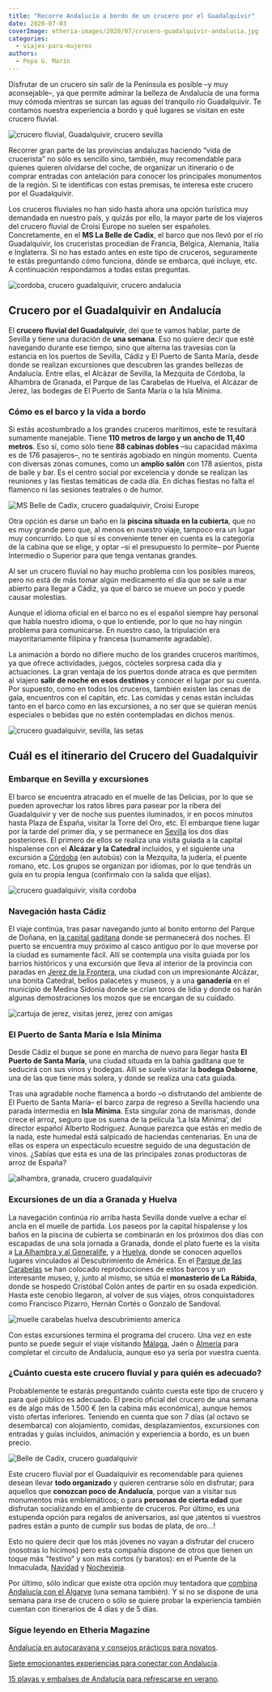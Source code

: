 ```yaml
---
title: "Recorre Andalucía a bordo de un crucero por el Guadalquivir"
date: 2020-07-03
coverImage: etheria-images/2020/07/crucero-guadalquivir-andalucia.jpg
categories: 
  - viajes-para-mujeres
authors: 
  - Pepa G. Marín
---
```


Disfrutar de un crucero sin salir de la Península es posible –y muy aconsejable–, ya que permite admirar la belleza de Andalucía de una forma muy cómoda mientras se surcan las aguas del tranquilo río Guadalquivir. Te contamos nuestra experiencia a bordo y qué lugares se visitan en este crucero fluvial.

![crucero fluvial, Guadalquivir, crucero sevilla](etheria-images/2020/07/crucero-guadalquivir-andalucia-900x619.jpg "MS Belle de Cadix en Sevilla. © Croisi Europe")

Recorrer gran parte de las provincias andaluzas haciendo “vida de crucerista” no sólo es 
sencillo sino, también, muy recomendable para quienes quieren olvidarse del coche, de 
organizar un itinerario o de comprar entradas con antelación para conocer los 
principales monumentos de la región. Si te identificas con estas premisas, te interesa 
este crucero por el Guadalquivir. 

Los cruceros fluviales no han sido hasta ahora una opción turística muy demandada en 
nuestro país, y quizás por ello, la mayor parte de los viajeros del crucero fluvial de 
Croisi Europe no suelen ser españoles. Concretamente, en el **MS La Belle de Cadix**, el 
barco que nos llevó por el río Guadalquivir, los cruceristas procedían de Francia, 
Bélgica, Alemania, Italia e Inglaterra. Si no has estado antes en este tipo de cruceros, 
seguramente te estás preguntando cómo funciona, dónde se embarca, qué incluye, etc. A 
continuación respondamos a todas estas preguntas. 

![cordoba, crucero guadalquivir, crucero andalucia](etheria-images/2020/07/crucero-guadalquivir-cordoba-puente-900x600.jpg "Puente romano de Córdoba. © Saad Chaudhry")

## Crucero por el Guadalquivir en Andalucía

El **crucero fluvial del Guadalquivir**, del que te vamos hablar, parte de Sevilla y 
tiene una duración de **una semana**. Eso no quiere decir que esté navegando durante ese 
tiempo, sino que alterna las travesías con la estancia en los puertos de Sevilla, Cádiz 
y El Puerto de Santa María, desde donde se realizan excursiones que descubren las 
grandes bellezas de Andalucía. Entre ellas, el Alcázar de Sevilla, la Mezquita de 
Córdoba, la Alhambra de Granada, el Parque de las Carabelas de Huelva, el Alcázar de 
Jerez, las bodegas de El Puerto de Santa María o la Isla Mínima. 

### Cómo es el barco y la vida a bordo

Si estás acostumbrado a los grandes cruceros marítimos, este te resultará sumamente 
manejable. Tiene **110 metros de largo y un ancho de 11,40 metros**. Eso sí, como sólo 
tiene **88 cabinas dobles** –su capacidad máxima es de 176 pasajeros–, no te sentirás 
agobiado en ningún momento. Cuenta con diversas zonas comunes, como un **amplio salón** 
con 178 asientos, pista de baile y bar. Es el centro social por excelencia y donde se 
realizan las reuniones y las fiestas temáticas de cada día. En dichas fiestas no falta 
el flamenco ni las sesiones teatrales o de humor. 

![MS Belle de Cadix, crucero guadalquivir, Croisi Europe](etheria-images/2020/07/camarote-croisi-europe-900x630.jpg "Camarote del MS Belle de Cadix. © Croisi Europe")

Otra opción es darse un baño en la **piscina situada en la cubierta**, que no es muy 
grande pero que, al menos en nuestro viaje, tampoco era un lugar muy concurrido. Lo que 
sí es conveniente tener en cuenta es la categoría de la cabina que se elige, y optar –si 
el presupuesto lo permite– por Puente Intermedio o Superior para que tenga ventanas 
grandes. 

Al ser un crucero fluvial no hay mucho problema con los posibles mareos, pero no está de 
más tomar algún medicamento el día que se sale a mar abierto para llegar a Cádiz, ya que 
el barco se mueve un poco y puede causar molestias. 

Aunque el idioma oficial en el barco no es el español siempre hay personal que habla 
nuestro idioma, o que lo entiende, por lo que no hay ningún problema para comunicarse. 
En nuestro caso, la tripulación era mayoritariamente filipina y francesa (sumamente 
agradable). 

La animación a bordo no difiere mucho de los grandes cruceros marítimos, ya que ofrece 
actividades, juegos, cócteles sorpresa cada día y actuaciones. La gran ventaja de los 
puertos donde atraca es que permiten al viajero **salir de noche en esos destinos** y 
conocer el lugar por su cuenta. Por supuesto, como en todos los cruceros, también 
existen las cenas de gala, encuentros con el capitán, etc. Las comidas y cenas están 
incluidas tanto en el barco como en las excursiones, a no ser que se quieran menús 
especiales o bebidas que no estén contempladas en dichos menús. 

![crucero guadalquivir, sevilla, las setas](etheria-images/2020/07/crucero-guadalquivir-sevilla-900x675.jpg "La plataforma de Las Setas es uno de los mejores miradores de Sevilla. © Mateusz Plinta")

## Cuál es el itinerario del Crucero del Guadalquivir

### Embarque en Sevilla y excursiones

El barco se encuentra atracado en el muelle de las Delicias, por lo que se pueden 
aprovechar los ratos libres para pasear por la ribera del Guadalquivir y ver de noche 
sus puentes iluminados, ir en pocos minutos hasta Plaza de España, visitar la Torre del 
Oro, etc. El embarque tiene lugar por la tarde del primer día, y se permanece en [Sevilla](https://etheriamagazine.com/2019/02/04/viajar-con-amigas-sevilla/) 
los dos días posteriores. El primero de ellos se realiza una visita guiada a la capital 
hispalense con el **Alcázar y la Catedral** incluidos, y el siguiente una excursión a [Córdoba](https://etheriamagazine.com/2019/03/25/viaje-amigas-que-comer-dormir-cordoba/) 
(en autobús) con la Mezquita, la judería, el puente romano, etc. Los grupos se organizan 
por idiomas, por lo que tendrás un guía en tu propia lengua (confírmalo con la salida 
que elijas). 

![crucero guadalquivir, visita cordoba](etheria-images/2020/07/crucero-guadalquivir-cordoba-683x1024.jpg "Las calles estrechas y rebosantes de flores son una de las señas de identidad de Córdoba. © Jonathan")

### Navegación hasta Cádiz

El viaje continúa, tras pasar navegando junto al bonito entorno del Parque de Doñana, en [la 
capital 
gaditana](https://etheriamagazine.com/2019/05/20/viajar-con-amigas-que-hacer-en-cadiz/) 
donde se permanecerá dos noches. El puerto se encuentra muy próximo al casco antiguo por 
lo que moverse por la ciudad es sumamente fácil. Allí se contempla una visita guiada por 
los barrios históricos y una excursión que lleva al interior de la provincia con paradas 
en [Jerez de la 
Frontera](https://etheriamagazine.com/2020/06/10/viajes-por-espana-jerez-sola-o-con-amigas/), 
una ciudad con un impresionante Alcázar, una bonita Catedral, bellos palacetes y museos, 
y a una **ganadería** en el municipio de Medina Sidonia donde se crían toros de lidia y 
donde os harán algunas demostraciones los mozos que se encargan de su cuidado. 

![cartuja de jerez, visitas jerez, jerez con amigas](etheria-images/2020/06/viaje-jerez-cartuja.jpg "Cartuja de Jerez.")

### El Puerto de Santa María e Isla Mínima

Desde Cádiz el buque se pone en marcha de nuevo para llegar hasta **El Puerto de Santa 
María**, una ciudad situada en la bahía gaditana que te seducirá con sus vinos y 
bodegas. Allí se suele visitar la **bodega Osborne**, una de las que tiene más solera, y 
donde se realiza una cata guiada. 

Tras una agradable noche flamenca a bordo –o disfrutando del ambiente de El Puerto de 
Santa María– el barco zarpa de regreso a Sevilla haciendo una parada intermedia en 
**Isla Mínima**. Esta singular zona de marismas, donde crece el arroz, seguro que os 
suena de la película ‘La Isla Mínima’, del director español Alberto Rodríguez. Aunque 
parezca que estás en medio de la nada, este humedal está salpicado de haciendas 
centenarias. En una de ellas os espera un espectáculo ecuestre seguido de una 
degustación de vinos. ¿Sabías que esta es una de las principales zonas productoras de 
arroz de España? 

![alhambra, granada, crucero guadalquivir](etheria-images/2020/05/granada-mujeres-alhambra-1-900x588.jpg "Alhambra (Granada). © Austin Gardner")

### Excursiones de un día a Granada y Huelva

La navegación continúa río arriba hasta Sevilla donde vuelve a echar el ancla en el 
muelle de partida. Los paseos por la capital hispalense y los baños en la piscina de 
cubierta se combinarán en los próximos dos días con escapadas de una sola jornada a 
Granada, donde el plato fuerte es la visita a [La Alhambra y al 
Generalife](https://etheriamagazine.com/2020/05/29/48-horas-en-el-albayzin-y-la-alhambra/), 
y a [Huelva](https://etheriamagazine.com/2020/07/01/que-ver-hacer-costa-playas-huelva-donana/), 
donde se conocen aquellos lugares vinculados al Descubrimiento de América. En el [Parque 
de las 
Carabelas](https://etheriamagazine.com/2018/09/20/muelle-de-las-carabelas-la-rabida-huelva/) 
se han colocado reproducciones de estos barcos y un interesante museo, y, junto al 
mismo, se sitúa el **monasterio de La Rábida**, donde se hospedó Cristóbal Colón antes 
de partir en su osada expedición. Hasta este cenobio llegaron, al volver de sus viajes, 
otros conquistadores como Francisco Pizarro, Hernán Cortés o Gonzalo de Sandoval. 

![muelle carabelas huelva descubrimiento america](etheria-images/2018/09/Huelva-Parque-Carabelas-conjunto-1024x683.jpg "Muelle de las Carabelas en La Rábida (Huelva). © Etheria Magazine")

Con estas excursiones termina el programa del crucero. Una vez en este punto se puede 
seguir el viaje visitando [Málaga](https://etheriamagazine.com/2018/12/06/viajar-con-amigas-a-malaga/), 
Jaén o [Almería](https://etheriamagazine.com/2020/01/10/48-horas-con-amigas-en-almeria-capital-que-ver-y-donde-tapear/) 
para completar el circuito de Andalucía, aunque eso ya sería por vuestra cuenta. 

### ¿Cuánto cuesta este crucero fluvial y para quién es adecuado?

Probablemente te estarás preguntando cuánto cuesta este tipo de crucero y para qué 
público es adecuado. El precio oficial del crucero de una semana es de algo más de 1.500 
€ (en la cabina más económica), aunque hemos visto ofertas inferiores. Teniendo en 
cuenta que son 7 días (al octavo se desembarca) con alojamiento, comidas, 
desplazamientos, excursiones con entradas y guías incluidos, animación y experiencia a 
bordo, es un buen precio. 

![Belle de Cadix, crucero guadalquivir](etheria-images/2020/07/crucero-andalucia-Croisi-Europe-900x602.jpg "MS Belle de Cadix a su paso por Sevilla. © Croisi Europe")

Este crucero fluvial por el Guadalquivir es recomendable para quienes desean llevar 
**todo organizado** y quieren centrarse sólo en disfrutar; para aquellos que **conozcan 
poco de Andalucía**, porque van a visitar sus monumentos más emblemáticos; o para 
**personas de cierta edad** que disfrutan socializando en el ambiente de cruceros. Por 
último, es una estupenda opción para regalos de aniversarios, así que ¡atentos si 
vuestros padres están a punto de cumplir sus bodas de plata, de oro...! 

Esto no quiere decir que los más jóvenes no vayan a disfrutar del crucero (nosotras lo 
hicimos) pero esta compañía dispone de otros que tienen un toque más "festivo" y son más 
cortos (y baratos): en el Puente de la Inmaculada, [Navidad](https://www.croisieurope.es/crucero/navidad-guadalquivir-bahia-cadiz-clasico#) 
y [Nochevieja](https://www.croisieurope.es/crucero/ano-guadalquivir-bahia-cadiz-clasico). 

Por último, sólo indicar que existe otra opción muy tentadora que [combina Andalucía con 
el 
Algarve](https://www.crucerosfluviales.es/crucero/encantos-de-andalucia-y-algarve/1670) 
(una semana también). Y si no se dispone de una semana para irse de crucero o sólo se 
quiere probar la experiencia también cuentan con itinerarios de 4 días y de 5 días. 

### Sigue leyendo en Etheria Magazine

[Andalucía en autocaravana y consejos prácticos para 
novatos](https://etheriamagazine.com/2021/04/07/consejos-rutas-andalucia-en-autocaravana/). 

[Siete emocionantes experiencias para conectar con 
Andalucía](https://etheriamagazine.com/2021/07/16/experiencias-para-conectar-con-andalucia/). 

[15 playas y embalses de Andalucía para refrescarse en 
verano](https://etheriamagazine.com/2021/08/10/playas-y-embalses-de-andalucia/).
